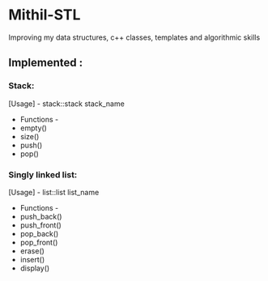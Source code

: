 # Mithil-STL
Improving my data structures, c++ classes, templates and algorithmic skills

## Implemented :
### Stack:
[Usage] - stack::stack<int> stack_name
* Functions -  
* empty()  
* size()  
* push()  
* pop()  
  
### Singly linked list:  
[Usage] - list::list<int> list_name
* Functions -  
* push_back()  
* push_front()  
* pop_back()  
* pop_front()  
* erase()  
* insert()  
* display()  